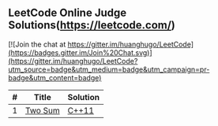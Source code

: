 ## LeetCode Online Judge Solutions(https://leetcode.com/)

[![Join the chat at https://gitter.im/huanghugo/LeetCode](https://badges.gitter.im/Join%20Chat.svg)](https://gitter.im/huanghugo/LeetCode?utm_source=badge&utm_medium=badge&utm_campaign=pr-badge&utm_content=badge)

| # | Title | Solution |
|---| ----- | -------- |
|1|[Two Sum](https://oj.leetcode.com/problems/two-sum/)| [C++11](./TwoSum/TwoSum.cpp)|
